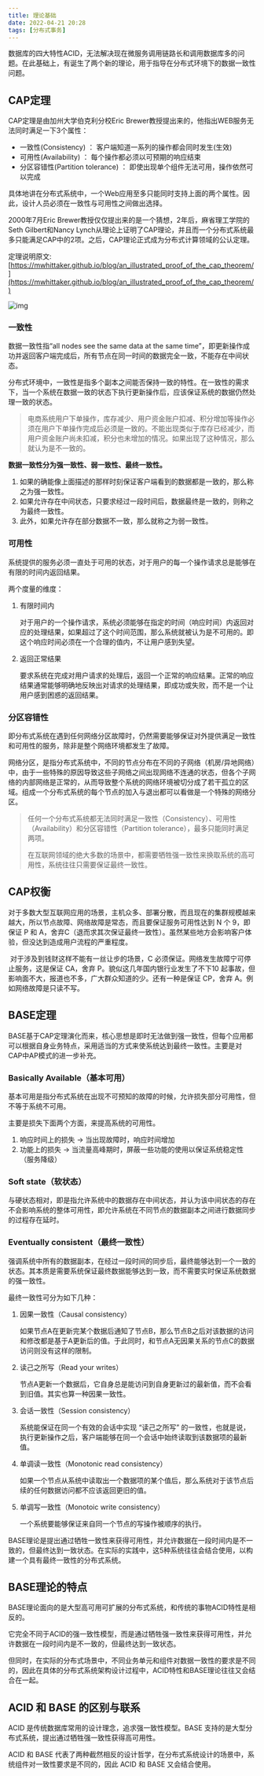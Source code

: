 ```yaml
---
title: 理论基础
date: 2022-04-21 20:28  
tags: [分布式事务]
---
```

数据库的四大特性ACID，无法解决现在微服务调用链路长和调用数据库多的问题。在此基础上，有诞生了两个新的理论，用于指导在分布式环境下的数据一致性问题。

## CAP定理

CAP定理是由加州⼤学伯克利分校Eric Brewer教授提出来的，他指出WEB服务⽆法同时满⾜⼀下3个属性：

* ⼀致性(Consistency) ： 客户端知道⼀系列的操作都会同时发⽣(⽣效)
* 可⽤性(Availability) ： 每个操作都必须以可预期的响应结束
* 分区容错性(Partition tolerance) ： 即使出现单个组件⽆法可⽤，操作依然可以完成

具体地讲在分布式系统中，⼀个Web应⽤⾄多只能同时⽀持上⾯的两个属性。因此，设计⼈员必须在⼀致性与可⽤性之间做出选择。

2000年7⽉Eric Brewer教授仅仅提出来的是⼀个猜想，2年后，麻省理⼯学院的Seth Gilbert和Nancy Lynch从理论上证明了CAP理论，并且⽽⼀个分布式系统最多只能满⾜CAP中的2项。之后，CAP理论正式成为分布式计算领域的公认定理。

定理说明原文: [https://mwhittaker.github.io/blog/an_illustrated_proof_of_the_cap_theorem/](https://mwhittaker.github.io/blog/an_illustrated_proof_of_the_cap_theorem/)

![img](https://www.shiyitopo.tech/uPic/bg2018071607.jpg)

### 一致性

数据⼀致性指“all nodes see the same data at the same time”，即更新操作成功并返回客户端完成后，所有节点在同⼀时间的数据完全⼀致，不能存在中间状态。

分布式环境中，⼀致性是指多个副本之间能否保持⼀致的特性。在⼀致性的需求下，当⼀个系统在数据⼀致的状态下执⾏更新操作后，应该保证系统的数据仍然处理⼀致的状态。

> 电商系统⽤户下单操作，库存减少、⽤户资⾦账户扣减、积分增加等操作必须在⽤户下单操作完成后必须是⼀致的。不能出现类似于库存已经减少，⽽⽤户资⾦账户尚未扣减，积分也未增加的情况。如果出现了这种情况，那么就认为是不⼀致的。
>

**数据⼀致性分为强⼀致性、弱⼀致性、最终⼀致性。**

1. 如果的确能像上⾯描述的那样时刻保证客户端看到的数据都是⼀致的，那么称之为强⼀致性。
2. 如果允许存在中间状态，只要求经过⼀段时间后，数据最终是⼀致的，则称之为最终⼀致性。
3. 此外，如果允许存在部分数据不⼀致，那么就称之为弱⼀致性。

### 可用性

系统提供的服务必须⼀直处于可⽤的状态，对于⽤户的每⼀个操作请求总是能够在有限的时间内返回结果。

两个度量的维度：

1. 有限时间内

    对于⽤户的⼀个操作请求，系统必须能够在指定的时间（响应时间）内返回对应的处理结果，如果超过了这个时间范围，那么系统就被认为是不可⽤的。即这个响应时间必须在⼀个合理的值内，不让⽤户感到失望。
2. 返回正常结果

    要求系统在完成对⽤户请求的处理后，返回⼀个正常的响应结果。正常的响应结果通常能够明确地反映出对请求的处理结果，即成功或失败，⽽不是⼀个让⽤户感到困惑的返回结果。

### 分区容错性

即分布式系统在遇到任何⽹络分区故障时，仍然需要能够保证对外提供满⾜⼀致性和可⽤性的服务，除⾮是整个⽹络环境都发⽣了故障。

⽹络分区，是指分布式系统中，不同的节点分布在不同的⼦⽹络（机房/异地⽹络）中，由于⼀些特殊的原因导致这些⼦⽹络之间出现⽹络不连通的状态，但各个⼦⽹络的内部⽹络是正常的，从⽽导致整个系统的⽹络环境被切分成了若⼲孤⽴的区域。组成⼀个分布式系统的每个节点的加⼊与退出都可以看做是⼀个特殊的⽹络分区。

> 任何⼀个分布式系统都⽆法同时满⾜⼀致性（Consistency）、可⽤性（Availability）和分区容错性（Partition tolerance），最多只能同时满⾜两项。
>
> 在互联⽹领域的绝⼤多数的场景中，都需要牺牲强⼀致性来换取系统的⾼可⽤性，系统往往只需要保证最终⼀致性。
>

## CAP权衡

​	对于多数⼤型互联⽹应⽤的场景，主机众多、部署分散，⽽且现在的集群规模越来越⼤，所以节点故障、⽹络故障是常态，⽽且要保证服务可⽤性达到 N 个 9，即保证 P 和 A，舍弃C（退⽽求其次保证最终⼀致性）。虽然某些地⽅会影响客户体验，但没达到造成⽤户流程的严重程度。

​	对于涉及到钱财这样不能有⼀丝让步的场景，C 必须保证。⽹络发⽣故障宁可停⽌服务，这是保证 CA，舍弃 P。貌似这⼏年国内银⾏业发⽣了不下10 起事故，但影响⾯不⼤，报道也不多，⼴⼤群众知道的少。还有⼀种是保证 CP，舍弃 A。例如⽹络故障是只读不写。

## BASE定理

BASE基于CAP定理演化⽽来，核⼼思想是即时⽆法做到强⼀致性，但每个应⽤都可以根据⾃身业务特点，采⽤适当的⽅式来使系统达到最终⼀致性。主要是对CAP中AP模式的进一步补充。

### Basically Available（基本可⽤）

基本可⽤是指分布式系统在出现不可预知的故障的时候，允许损失部分可⽤性，但不等于系统不可⽤。

主要是损失下面两个方面，来提高系统的可用性。

1. 响应时间上的损失 -> 当出现故障时，响应时间增加
2. 功能上的损失 -> 当流量⾼峰期时，屏蔽⼀些功能的使⽤以保证系统稳定性（服务降级）

### Soft state（软状态）

与硬状态相对，即是指允许系统中的数据存在中间状态，并认为该中间状态的存在不会影响系统的整体可⽤性，即允许系统在不同节点的数据副本之间进⾏数据同步的过程存在延时。

### Eventually consistent（最终⼀致性）

强调系统中所有的数据副本，在经过⼀段时间的同步后，最终能够达到⼀个⼀致的状态。其本质是需要系统保证最终数据能够达到⼀致，⽽不需要实时保证系统数据的强⼀致性。

最终⼀致性可分为如下⼏种：

1. 因果⼀致性（Causal consistency）

    如果节点A在更新完某个数据后通知了节点B，那么节点B之后对该数据的访问和修改都是基于A更新后的值。于此同时，和节点A无因果关系的节点C的数据访问则没有这样的限制。
2. 读⼰之所写（Read your writes）

    节点A更新一个数据后，它自身总是能访问到自身更新过的最新值，而不会看到旧值。其实也算一种因果一致性。
3. 会话⼀致性（Session consistency）

    系统能保证在同一个有效的会话中实现 “读己之所写” 的一致性，也就是说，执行更新操作之后，客户端能够在同一个会话中始终读取到该数据项的最新值。
4. 单调读⼀致性（Monotonic read consistency）

    如果一个节点从系统中读取出一个数据项的某个值后，那么系统对于该节点后续的任何数据访问都不应该返回更旧的值。
5. 单调写⼀致性（Monotoic write consistency）

    一个系统要能够保证来自同一个节点的写操作被顺序的执行。

BASE理论是提出通过牺牲⼀致性来获得可⽤性，并允许数据在⼀段时间内是不⼀致的，但最终达到⼀致状态。在实际的实践中，这5种系统往往会结合使用，以构建一个具有最终一致性的分布式系统。

## BASE理论的特点

BASE理论⾯向的是⼤型⾼可⽤可扩展的分布式系统，和传统的事物ACID特性是相反的。

它完全不同于ACID的强⼀致性模型，⽽是通过牺牲强⼀致性来获得可⽤性，并允许数据在⼀段时间内是不⼀致的，但最终达到⼀致状态。

但同时，在实际的分布式场景中，不同业务单元和组件对数据⼀致性的要求是不同的，因此在具体的分布式系统架构设计过程中，ACID特性和BASE理论往往⼜会结合在⼀起。

## ACID 和 BASE 的区别与联系

ACID 是传统数据库常⽤的设计理念，追求强⼀致性模型。BASE ⽀持的是⼤型分布式系统，提出通过牺牲强⼀致性获得⾼可⽤性。

ACID 和 BASE 代表了两种截然相反的设计哲学，在分布式系统设计的场景中，系统组件对⼀致性要求是不同的，因此 ACID 和 BASE ⼜会结合使⽤。
